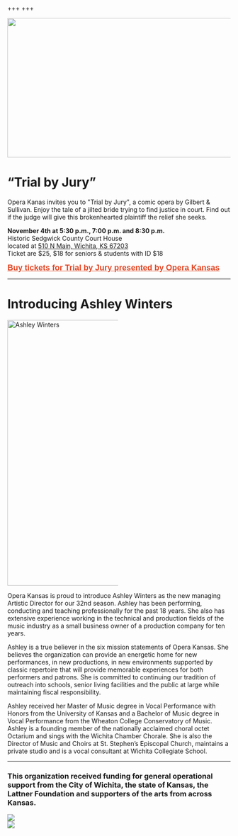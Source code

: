 +++
+++

<aside class="right trial-by-jury">
  <img src="/img/trial-by-jury.jpg" width="557" height="315">
</aside>

# “Trial by Jury”

Opera Kanas invites you to "Trial by Jury", a comic opera by Gilbert & Sullivan. Enjoy the tale of a jilted bride trying to find justice in court. Find out if the judge will give this brokenhearted plaintiff the relief she seeks.

**November 4th at 5:30 p.m., 7:00 p.m. and 8:30 p.m.**  
Historic Sedgwick County Court House  
located at [510 N Main, Wichita, KS 67203](https://www.google.com/maps?q=510+N+Main,+Wichita,+KS+67203&entry=gmail&source=g)  
Ticket are $25, $18 for seniors & students with ID $18

<p>
  <link href="https://fonts.googleapis.com/css?family=Asap:700" rel="stylesheet">
  <a href="http://www.brownpapertickets.com/event/3077709" style="font: bold 18px 'Asap', sans-serif; color: #e14726;">Buy tickets for Trial by Jury presented by Opera Kansas</a>
</p>

---

# Introducing Ashley Winters

<aside style="max-width: 250px">
  <img src="/img/ashley-winters.jpg" width="400" height="600" alt="Ashley Winters" />
</aside>

Opera Kansas is proud to introduce Ashley Winters as the new managing Artistic Director for our 32nd season. Ashley has been performing, conducting and teaching professionally for the past 18 years. She also has extensive experience working in the technical and production fields of the music industry as a small business owner of a production company for ten years. 

Ashley is a true believer in the six mission statements of Opera Kansas. She believes the organization can provide an energetic home for new performances, in new productions, in new environments supported by classic repertoire that will provide memorable experiences for both performers and patrons. She is committed to continuing our tradition of outreach into schools, senior living facilities and the public at large while maintaining fiscal responsibility. 

Ashley received her Master of Music degree in Vocal Performance with Honors from the University of Kansas and a Bachelor of Music degree in Vocal Performance from the Wheaton College Conservatory of Music. Ashley is a founding member of the nationally acclaimed choral octet Octarium and sings with the Wichita Chamber Chorale. She is also the Director of Music and Choirs at St. Stephen’s Episcopal Church, maintains a private studio and is a vocal consultant at Wichita Collegiate School.

---

### This organization received funding for general operational support from the City of Wichita, the state of Kansas, the Lattner Foundation and supporters of the arts from across Kansas.

<div class="sponsor-logos horizontal wrap around-justified layout">
  <div><img src="/img/wichita-logo.png"></div>
  <div><img src="/img/arts-commission-logo.png"></div>
</div>
